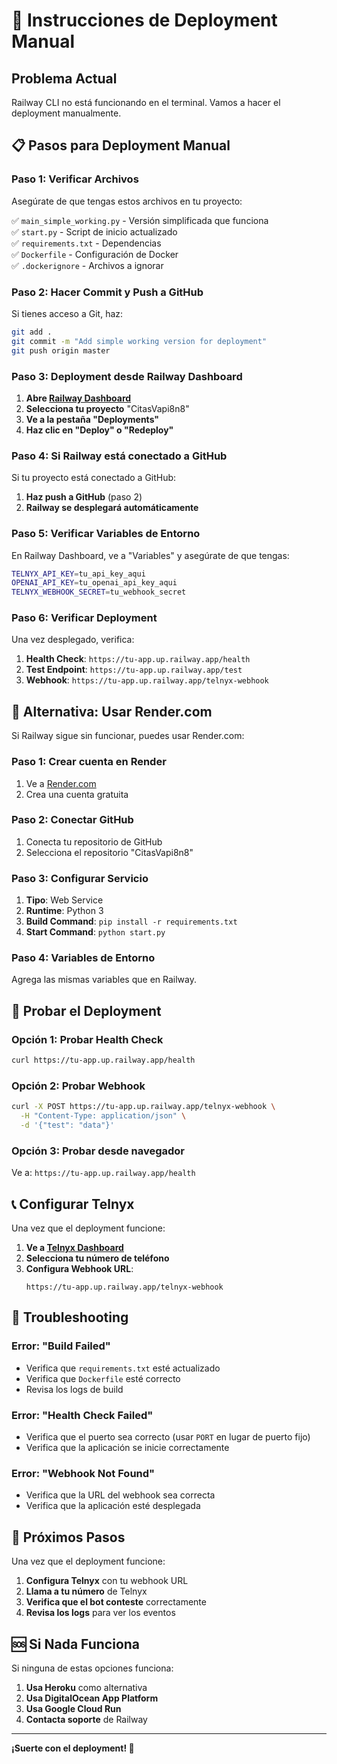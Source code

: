 # 🚀 Instrucciones de Deployment Manual

## Problema Actual
Railway CLI no está funcionando en el terminal. Vamos a hacer el deployment manualmente.

## 📋 Pasos para Deployment Manual

### Paso 1: Verificar Archivos
Asegúrate de que tengas estos archivos en tu proyecto:

✅ `main_simple_working.py` - Versión simplificada que funciona  
✅ `start.py` - Script de inicio actualizado  
✅ `requirements.txt` - Dependencias  
✅ `Dockerfile` - Configuración de Docker  
✅ `.dockerignore` - Archivos a ignorar  

### Paso 2: Hacer Commit y Push a GitHub

Si tienes acceso a Git, haz:

```bash
git add .
git commit -m "Add simple working version for deployment"
git push origin master
```

### Paso 3: Deployment desde Railway Dashboard

1. **Abre [Railway Dashboard](https://railway.app/dashboard)**
2. **Selecciona tu proyecto** "CitasVapi8n8"
3. **Ve a la pestaña "Deployments"**
4. **Haz clic en "Deploy" o "Redeploy"**

### Paso 4: Si Railway está conectado a GitHub

Si tu proyecto está conectado a GitHub:
1. **Haz push a GitHub** (paso 2)
2. **Railway se desplegará automáticamente**

### Paso 5: Verificar Variables de Entorno

En Railway Dashboard, ve a "Variables" y asegúrate de que tengas:

```bash
TELNYX_API_KEY=tu_api_key_aqui
OPENAI_API_KEY=tu_openai_api_key_aqui
TELNYX_WEBHOOK_SECRET=tu_webhook_secret
```

### Paso 6: Verificar Deployment

Una vez desplegado, verifica:

1. **Health Check**: `https://tu-app.up.railway.app/health`
2. **Test Endpoint**: `https://tu-app.up.railway.app/test`
3. **Webhook**: `https://tu-app.up.railway.app/telnyx-webhook`

## 🔧 Alternativa: Usar Render.com

Si Railway sigue sin funcionar, puedes usar Render.com:

### Paso 1: Crear cuenta en Render
1. Ve a [Render.com](https://render.com)
2. Crea una cuenta gratuita

### Paso 2: Conectar GitHub
1. Conecta tu repositorio de GitHub
2. Selecciona el repositorio "CitasVapi8n8"

### Paso 3: Configurar Servicio
1. **Tipo**: Web Service
2. **Runtime**: Python 3
3. **Build Command**: `pip install -r requirements.txt`
4. **Start Command**: `python start.py`

### Paso 4: Variables de Entorno
Agrega las mismas variables que en Railway.

## 🧪 Probar el Deployment

### Opción 1: Probar Health Check
```bash
curl https://tu-app.up.railway.app/health
```

### Opción 2: Probar Webhook
```bash
curl -X POST https://tu-app.up.railway.app/telnyx-webhook \
  -H "Content-Type: application/json" \
  -d '{"test": "data"}'
```

### Opción 3: Probar desde navegador
Ve a: `https://tu-app.up.railway.app/health`

## 📞 Configurar Telnyx

Una vez que el deployment funcione:

1. **Ve a [Telnyx Dashboard](https://portal.telnyx.com/)**
2. **Selecciona tu número de teléfono**
3. **Configura Webhook URL**:
   ```
   https://tu-app.up.railway.app/telnyx-webhook
   ```

## 🐛 Troubleshooting

### Error: "Build Failed"
- Verifica que `requirements.txt` esté actualizado
- Verifica que `Dockerfile` esté correcto
- Revisa los logs de build

### Error: "Health Check Failed"
- Verifica que el puerto sea correcto (usar `PORT` en lugar de puerto fijo)
- Verifica que la aplicación se inicie correctamente

### Error: "Webhook Not Found"
- Verifica que la URL del webhook sea correcta
- Verifica que la aplicación esté desplegada

## 📱 Próximos Pasos

Una vez que el deployment funcione:

1. **Configura Telnyx** con tu webhook URL
2. **Llama a tu número** de Telnyx
3. **Verifica que el bot conteste** correctamente
4. **Revisa los logs** para ver los eventos

## 🆘 Si Nada Funciona

Si ninguna de estas opciones funciona:

1. **Usa Heroku** como alternativa
2. **Usa DigitalOcean App Platform**
3. **Usa Google Cloud Run**
4. **Contacta soporte** de Railway

---

**¡Suerte con el deployment! 🚀** 